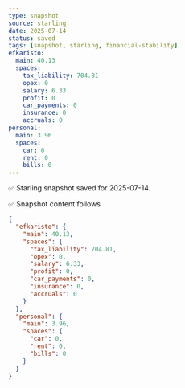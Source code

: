 ```yaml
---
type: snapshot
source: starling
date: 2025-07-14
status: saved
tags: [snapshot, starling, financial-stability]
efkaristo:
  main: 40.13
  spaces:
    tax_liability: 704.81
    opex: 0
    salary: 6.33
    profit: 0
    car_payments: 0
    insurance: 0
    accruals: 0
personal:
  main: 3.96
  spaces:
    car: 0
    rent: 0
    bills: 0
---
```


✅ Starling snapshot saved for 2025-07-14.

✅ Snapshot content follows

```json
{
  "efkaristo": {
    "main": 40.13,
    "spaces": {
      "tax_liability": 704.81,
      "opex": 0,
      "salary": 6.33,
      "profit": 0,
      "car_payments": 0,
      "insurance": 0,
      "accruals": 0
    }
  },
  "personal": {
    "main": 3.96,
    "spaces": {
      "car": 0,
      "rent": 0,
      "bills": 0
    }
  }
}
```

